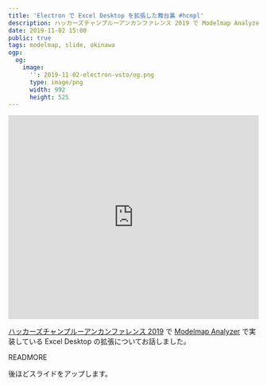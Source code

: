 ```yaml
---
title: 'Electron で Excel Desktop を拡張した舞台裏 #hcmpl'
description: ハッカーズチャンプルーアンカンファレンス 2019 で Modelmap Analyzer で実装している Excel Desktop の拡張についてお話しました。
date: 2019-11-02 15:00
public: true
tags: modelmap, slide, okinawa
ogp:
  og:
    image:
      '': 2019-11-02-electron-vsto/og.png
      type: image/png
      width: 992
      height: 525
---
```


<iframe src="https://docs.google.com/presentation/d/e/2PACX-1vR9RiIzpEDBWHzMeJOtSOCiVcs_-MmX7ZObUdTgr_69F039Og2iKQdrW6bAbPFY3C-bRNMYKJUuc17h/embed?start=false&loop=false&delayms=3000" frameborder="0" width="100%" height="410" allowfullscreen="true" mozallowfullscreen="true" webkitallowfullscreen="true"></iframe>

[ハッカーズチャンプルーアンカンファレンス 2019] で [Modelmap Analyzer] で実装している Excel Desktop の拡張についてお話しました。

READMORE

後ほどスライドをアップします。

[ハッカーズチャンプルーアンカンファレンス 2019]: https://hackers-champloo.doorkeeper.jp/events/96707
[Modelmap Analyzer]: https://modelmap.co/ja/
